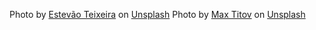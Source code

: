 

<span>Photo by <a href="https://unsplash.com/@estevaosoberano?utm_source=unsplash&amp;utm_medium=referral&amp;utm_content=creditCopyText">Estevão Teixeira</a> on <a href="https://unsplash.com/?utm_source=unsplash&amp;utm_medium=referral&amp;utm_content=creditCopyText">Unsplash</a></span>
<span>Photo by <a href="https://unsplash.com/@fearvi?utm_source=unsplash&amp;utm_medium=referral&amp;utm_content=creditCopyText">Max Titov</a> on <a href="https://unsplash.com/?utm_source=unsplash&amp;utm_medium=referral&amp;utm_content=creditCopyText">Unsplash</a></span>
